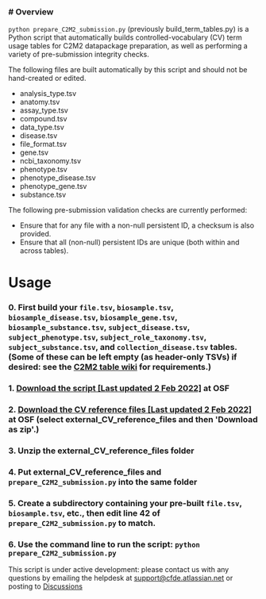 ### # Overview

`python prepare_C2M2_submission.py` (previously build_term_tables.py) is a Python script that automatically builds controlled-vocabulary (CV) term usage tables for C2M2 datapackage preparation, as well as performing a variety of pre-submission integrity checks.

The following files are built automatically by this script and should not be hand-created or edited.

* analysis_type.tsv
* anatomy.tsv
* assay_type.tsv
* compound.tsv
* data_type.tsv
* disease.tsv
* file_format.tsv
* gene.tsv
* ncbi_taxonomy.tsv
* phenotype.tsv
* phenotype_disease.tsv
* phenotype_gene.tsv
* substance.tsv

The following pre-submission validation checks are currently performed:

* Ensure that for any file with a non-null persistent ID, a checksum is also provided.
* Ensure that all (non-null) persistent IDs are unique (both within and across tables).

# Usage

### 0. First build your `file.tsv`, `biosample.tsv`, `biosample_disease.tsv`, `biosample_gene.tsv`, `biosample_substance.tsv`, `subject_disease.tsv`, `subject_phenotype.tsv`, `subject_role_taxonomy.tsv`, `subject_substance.tsv`, and `collection_disease.tsv` tables. (Some of these can be left empty (as header-only TSVs) if desired: see the [C2M2 table wiki](https://github.com/nih-cfde/published-documentation/wiki/C2M2-Table-Summary) for requirements.)

### 1. [Download the script [Last updated 2 Feb 2022]](https://osf.io/c67sp/) at OSF 

### 2. [Download the CV reference files [Last updated 2 Feb 2022]](https://osf.io/bq6k9/files/) at OSF (select external_CV_reference_files and then 'Download as zip'.) 

### 3. Unzip the external_CV_reference_files folder

### 4. Put external_CV_reference_files and `prepare_C2M2_submission.py` into the same folder

### 5. Create a subdirectory containing your pre-built `file.tsv`, `biosample.tsv`, etc., then edit line 42 of `prepare_C2M2_submission.py` to match.

### 6. Use the command line to run the script: `python prepare_C2M2_submission.py`

This script is under active development: please contact us with any questions by emailing the helpdesk at support@cfde.atlassian.net or posting to [Discussions](https://github.com/nih-cfde/published-documentation/discussions)
